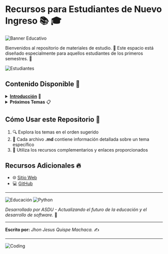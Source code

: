 # Recursos para Estudiantes de Nuevo Ingreso 📚 🎓

![Banner Educativo](https://img.shields.io/badge/Educaci%C3%B3n-Universitaria-brightgreen)

Bienvenidos al repositorio de materiales de estudio. 🌟 Este espacio está diseñado especialmente para aquellos estudiantes de los primeros semestres. 🚀

![Estudiantes](https://raw.githubusercontent.com/gist/patevs/b007a0e98fb216438d4cbf559fac4166/raw/88f20c9d749d756be63f22b09f3c4ac570bc5101/programming.gif)

## Contenido Disponible 📖

<details>
<summary><b><a href="Introduccion.md">Introducción</a></b> 🎯</summary>

- 🤖 Conceptos básicos de IA
- 🧠 Machine Learning y Redes Neuronales
- 💡 Impacto en el desarrollo moderno
</details>

<details>
<summary><b>Próximos Temas</b> 📋</summary>

- 🔄 Git y Control de Versiones
- 🏃‍♂️ Metodologías Ágiles
- 💻 Fundamentos de Programación
- 🌳 Estructuras de Datos
- 🗄️ Bases de Datos
</details>

## Cómo Usar este Repositorio 📝
1. 🔍 Explora los temas en el orden sugerido
2. 📄 Cada archivo **.md** contiene información detallada sobre un tema específico
3. 🔗 Utiliza los recursos complementarios y enlaces proporcionados
## Recursos Adicionales 🔥
- 🌐 [Sitio Web](https://asdu.onrender.com/asdu)
- 💻 [GitHub](https://github.com/asdu0)

---
![Educación](https://img.shields.io/badge/Educaci%C3%B3n-ASDU-blue)
![Python](https://img.shields.io/badge/Python-Programming-yellow)

*Desarrollado por ASDU - Actualizando el futuro de la educación y el desarrollo de software.* 🚀
___
**Escrito por:** *Jhon Jesus Quispe Machaca.* ✍️
___
![Coding](https://cdn.dribbble.com/userupload/42421979/file/original-2b972d38662cf2d12fede3d824f906bd.gif)



